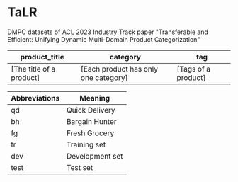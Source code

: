 # TaLR
DMPC datasets of ACL 2023 Industry Track paper "Transferable and Efficient: Unifying Dynamic Multi-Domain Product Categorization"

| product_title | category | tag |
| -------------- | -------------- | -------------- |
| [The title of a product] | [Each product has only one category] | [Tags of a product] |

| Abbreviations | Meaning |
| ------------- | ------- |
| qd | Quick Delivery |
| bh | Bargain Hunter |
| fg | Fresh Grocery | 
| tr | Training set |
| dev | Development set |
| test | Test set |



